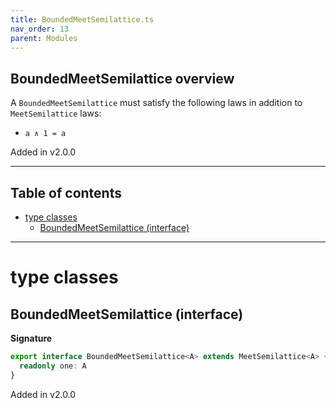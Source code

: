 ```yaml
---
title: BoundedMeetSemilattice.ts
nav_order: 13
parent: Modules
---
```


## BoundedMeetSemilattice overview

A `BoundedMeetSemilattice` must satisfy the following laws in addition to `MeetSemilattice` laws:

- `a ∧ 1 = a`

Added in v2.0.0

---

<h2 class="text-delta">Table of contents</h2>

- [type classes](#type-classes)
  - [BoundedMeetSemilattice (interface)](#boundedmeetsemilattice-interface)

---

# type classes

## BoundedMeetSemilattice (interface)

**Signature**

```ts
export interface BoundedMeetSemilattice<A> extends MeetSemilattice<A> {
  readonly one: A
}
```

Added in v2.0.0
